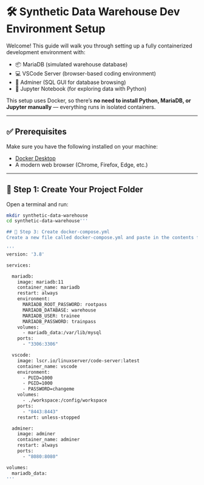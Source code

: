 # 🛠️ Synthetic Data Warehouse Dev Environment Setup

Welcome! This guide will walk you through setting up a fully containerized development environment with:

- 📦 MariaDB (simulated warehouse database)
- 💻 VSCode Server (browser-based coding environment)
- 🧠 Adminer (SQL GUI for database browsing)
- 🐍 Jupyter Notebook (for exploring data with Python)

This setup uses Docker, so there’s **no need to install Python, MariaDB, or Jupyter manually** — everything runs in isolated containers.

---

## ✅ Prerequisites

Make sure you have the following installed on your machine:

- [Docker Desktop](https://www.docker.com/products/docker-desktop)
- A modern web browser (Chrome, Firefox, Edge, etc.)

---

## 📁 Step 1: Create Your Project Folder

Open a terminal and run:

```bash
mkdir synthetic-data-warehouse
cd synthetic-data-warehouse'''

## 📄 Step 3: Create docker-compose.yml
Create a new file called docker-compose.yml and paste in the contents from the code block at the bottom titled docker-compose.yml.

'''
version: '3.8'

services:

  mariadb:
    image: mariadb:11
    container_name: mariadb
    restart: always
    environment:
      MARIADB_ROOT_PASSWORD: rootpass
      MARIADB_DATABASE: warehouse
      MARIADB_USER: trainee
      MARIADB_PASSWORD: trainpass
    volumes:
      - mariadb_data:/var/lib/mysql
    ports:
      - "3306:3306"

  vscode:
    image: lscr.io/linuxserver/code-server:latest
    container_name: vscode
    environment:
      - PUID=1000
      - PGID=1000
      - PASSWORD=changeme
    volumes:
      - ./workspace:/config/workspace
    ports:
      - "8443:8443"
    restart: unless-stopped

  adminer:
    image: adminer
    container_name: adminer
    restart: always
    ports:
      - "8080:8080"

volumes:
  mariadb_data:
'''
